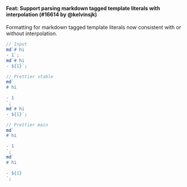 #### Feat: Support parsing markdown tagged template literals with interpolation (#16614 by @kelvinsjk)

Formatting for markdown tagged template literals now consistent
with or without interpolation.

<!-- prettier-ignore -->
```js
// Input
md`# hi
- 1`;
md`# hi
- ${1}`;

// Prettier stable
md`
# hi

- 1
`;
md`# hi
- ${1}`;

// Prettier main
md`
# hi

- 1
`;
md`
# hi

- ${1}
`;
```
